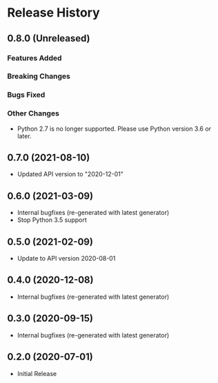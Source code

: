 # Release History

## 0.8.0 (Unreleased)

### Features Added

### Breaking Changes

### Bugs Fixed

### Other Changes

- Python 2.7 is no longer supported. Please use Python version 3.6 or later.

## 0.7.0 (2021-08-10)

- Updated API version to "2020-12-01"

## 0.6.0 (2021-03-09)

- Internal bugfixes (re-generated with latest generator)
- Stop Python 3.5 support

## 0.5.0 (2021-02-09)

- Update to API version 2020-08-01

## 0.4.0 (2020-12-08)

- Internal bugfixes (re-generated with latest generator)

## 0.3.0 (2020-09-15)

- Internal bugfixes (re-generated with latest generator)

## 0.2.0 (2020-07-01)

- Initial Release